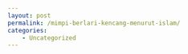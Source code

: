 ```yaml
---
layout: post
permalink: /mimpi-berlari-kencang-menurut-islam/
categories:
    - Uncategorized
---
```


